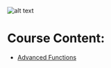 ![alt text](https://quintagroup.com/cms/js/js-image/javascript-logo.png/@@images/8c64c4b9-4e1c-4c26-9b5e-78d85e3130a9.png "Logo Title Text 1")
# Course Content:

* [Advanced Functions](./L01_Advanced_Functions)
